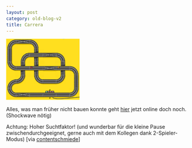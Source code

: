 ```yaml
---
layout: post
category: old-blog-v2
title: Carrera
---
```


![carrera.gif](/images-blog/old-blogs/carrera.gif)

Alles, was man früher nicht bauen konnte geht [hier](http://www.tv4.se/lattjo/kojan/bilbanan.asp) jetzt online doch noch. (Shockwave nötig)

Achtung: Hoher Suchtfaktor! (und wunderbar für die kleine Pause zwischendurchgeeignet, gerne auch mit dem Kollegen dank 2-Spieler-Modus) [via [contentschmiede](http://www.contentschmiede.de/weblog.php?itemid=468&catid=3)]

